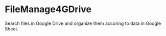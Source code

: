 # FileManage4GDrive
Search files in Google Drive and organize them accoring to data in Google Sheet.
